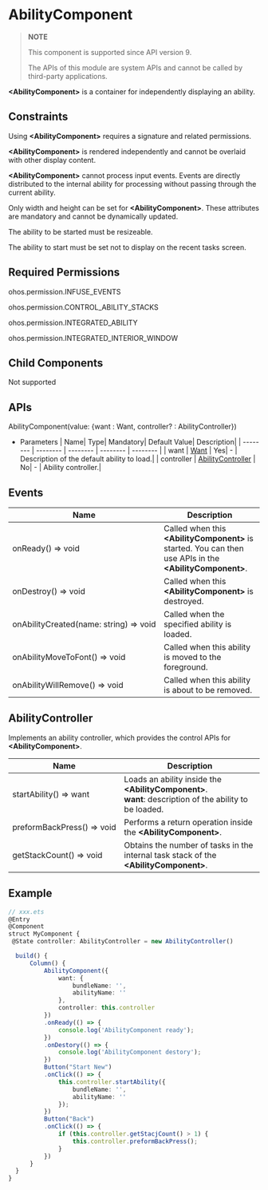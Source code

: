 # AbilityComponent

>  **NOTE**
>
>  This component is supported since API version 9.
>
>  The APIs of this module are system APIs and cannot be called by third-party applications.


**\<AbilityComponent>** is a container for independently displaying an ability.

## Constraints

Using **\<AbilityComponent>** requires a signature and related permissions.

**\<AbilityComponent>** is rendered independently and cannot be overlaid with other display content.

**\<AbilityComponent>** cannot process input events. Events are directly distributed to the internal ability for processing without passing through the current ability.

Only width and height can be set for **\<AbilityComponent>**. These attributes are mandatory and cannot be dynamically updated.

The ability to be started must be resizeable.

The ability to start must be set not to display on the recent tasks screen.

## Required Permissions

ohos.permission.INFUSE_EVENTS

ohos.permission.CONTROL_ABILITY_STACKS

ohos.permission.INTEGRATED_ABILITY

ohos.permission.INTEGRATED_INTERIOR_WINDOW


## Child Components

Not supported


## APIs

AbilityComponent(value: {want : Want, controller? : AbilityController})

- Parameters
  | Name| Type| Mandatory| Default Value| Description|
  | -------- | -------- | -------- | -------- | -------- |
  | want | [Want](../../reference/apis/js-apis-application-Want.md) | Yes| - | Description of the default ability to load.|
  | controller | [AbilityController](#abilityController) | No| - | Ability controller.|


## Events

| Name| Description|
| -------- | -------- |
| onReady()&nbsp;=&gt;&nbsp;void | Called when this **\<AbilityComponent>** is started. You can then use APIs in the **\<AbilityComponent>**.|
| onDestroy()&nbsp;=&gt;&nbsp;void | Called when this **\<AbilityComponent>** is destroyed.|
| onAbilityCreated(name:&nbsp;string)&nbsp;=&gt;&nbsp;void | Called when the specified ability is loaded.|
| onAbilityMoveToFont()&nbsp;=&gt;&nbsp;void               | Called when this ability is moved to the foreground.|
| onAbilityWillRemove()&nbsp;=&gt;&nbsp;void | Called when this ability is about to be removed.|

## AbilityController

Implements an ability controller, which provides the control APIs for **\<AbilityComponent>**.

| Name                                   | Description                                                    |
| --------------------------------------- | ------------------------------------------------------------ |
| startAbility()&nbsp;=&gt;&nbsp;want     | Loads an ability inside the **\<AbilityComponent>**.<br>**want**: description of the ability to be loaded.|
| preformBackPress()&nbsp;=&gt;&nbsp;void | Performs a return operation inside the **\<AbilityComponent>**.                        |
| getStackCount()&nbsp;=&gt;&nbsp;void    | Obtains the number of tasks in the internal task stack of the **\<AbilityComponent>**.                |


## Example

```ts
// xxx.ets
@Entry
@Component
struct MyComponent {
 @State controller: AbilityController = new AbilityController()

  build() {
      Column() {
          AbilityComponent({
              want: {
                  bundleName: '',
                  abilityName: ''
              },
              controller: this.controller
          })
          .onReady(() => {
              console.log('AbilityComponent ready');
          })
          .onDestory(() => {
              console.log('AbilityComponent destory');
          })
          Button("Start New")
          .onClick(() => {
              this.controller.startAbility({
                  bundleName: '',
                  abilityName: ''
              });
          })
          Button("Back")
          .onClick(() => {
              if (this.controller.getStacjCount() > 1) {
                  this.controller.preformBackPress();
              }
          })
      }
  }
}
```
